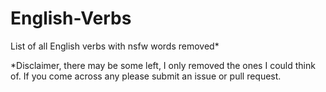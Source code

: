 # English-Verbs
List of all English verbs with nsfw words removed*

*Disclaimer, there may be some left, I only removed the ones I could think of. If you come across any please submit an issue or pull request.
